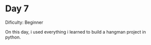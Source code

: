 # Day 7
<p>Dificulty: Beginner</p>
<p>On this day, i used everything i learned to build a hangman project in python.</p>
